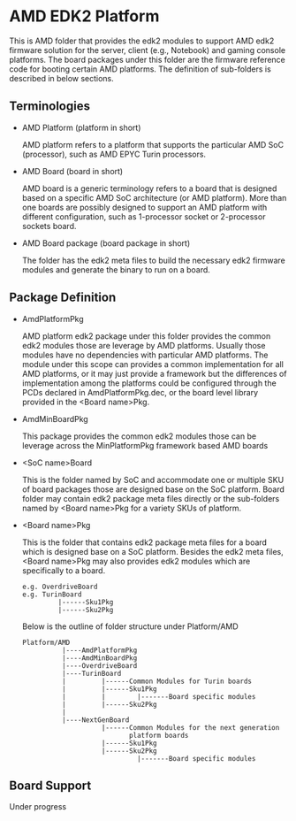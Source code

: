 # AMD EDK2 Platform

This is AMD folder that provides the edk2 modules to support AMD edk2 firmware
solution for the server, client (e.g., Notebook) and gaming console platforms.
The board packages under this folder are the firmware reference code for booting
certain AMD platforms. The definition of sub-folders is described in below sections.

## Terminologies

* AMD Platform (platform in short)

  AMD platform refers to a platform that supports the particular AMD SoC (processor), such as
  AMD EPYC Turin processors.

* AMD Board (board in short)

  AMD board is a generic terminology refers to a board that is designed based on a
  specific AMD SoC architecture (or AMD platform). More than one boards are possibly
  designed to support an AMD platform with different configuration, such as 1-processor socket
  or 2-processor sockets board.

* AMD Board package (board package in short)

  The folder has the edk2 meta files to build the necessary edk2 firmware modules
  and generate the binary to run on a board.

## Package Definition

* AmdPlatformPkg

  AMD platform edk2 package under this folder provides the common edk2 modules those
  are leverage by AMD platforms. Usually those modules have no dependencies with
  particular AMD platforms. The module under this scope can provides a common implementation
  for all AMD platforms, or it may just provide a framework but the differences of implementation
  among the platforms could be configured through the PCDs declared in AmdPlatformPkg.dec, or the board level library provided in the \<Board name\>Pkg.

* AmdMinBoardPkg

  This package provides the common edk2 modules those can be leverage across the MinPlatformPkg framework based AMD boards

* \<SoC name\>Board

  This is the folder named by SoC and accommodate one or multiple SKU of board packages those are
  designed base on the SoC platform. <SoC name>Board folder may contain edk2 package meta files 
  directly or the sub-folders named by \<Board name\>Pkg for a variety SKUs of platform.

* <Board name\>Pkg

  This is the folder that contains edk2 package meta files for a board which is designed base on
  a SoC platform. Besides the edk2 meta files, <Board name\>Pkg may also provides edk2 modules
  which are specifically to a board.

  ```
  e.g. OverdriveBoard
  e.g. TurinBoard
           |------Sku1Pkg
           |------Sku2Pkg
  ```

  Below is the outline of folder structure under Platform/AMD

  ```
  Platform/AMD
            |----AmdPlatformPkg
            |----AmdMinBoardPkg
            |----OverdriveBoard
            |----TurinBoard
            |         |------Common Modules for Turin boards
            |         |------Sku1Pkg
            |         |        |-------Board specific modules
            |         |------Sku2Pkg
            |
            |----NextGenBoard
                      |------Common Modules for the next generation
                             platform boards
                      |------Sku1Pkg
                      |------Sku2Pkg
                               |-------Board specific modules
  ```


## Board Support
Under progress